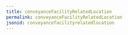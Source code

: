 ```yaml
---
title: conveyanceFacilityRelatedLocation
permalink: conveyanceFacilityRelatedLocation
jsonid: conveyancefacilityrelatedlocation
---
```


